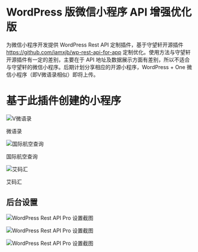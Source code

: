 # WordPress 版微信小程序 API 增强优化版

为微信小程序开发提供 WordPress Rest API 定制插件，基于守望轩开源插件 https://github.com/iamxjb/wp-rest-api-for-app 定制优化。使用方法与守望轩开源插件有一定的差别，主要在于 API 地址及数据展示方面有差别，所以不适合与守望轩的微信小程序。后期计划分享相应的开源小程序，WordPress + One 微信小程序（即V微语录相似）即将上传。

# 基于此插件创建的小程序

![V微语录](https://github.com/dchijack/WP-REST-API-PRO/blob/master/vyulu.jpg)

微语录

![国际航空查询](https://github.com/dchijack/WP-REST-API-PRO/blob/master/cazixun.jpg)

国际航空查询

![艾码汇](https://github.com/dchijack/WP-REST-API-PRO/blob/master/imahui.jpg)

艾码汇

## 后台设置

![WordPress Rest API Pro 设置截图](https://github.com/dchijack/WP-REST-API-PRO/blob/master/20180829123254.png)

![WordPress Rest API Pro 设置截图](https://github.com/dchijack/WP-REST-API-PRO/blob/master/20180829123301.png)

![WordPress Rest API Pro 设置截图](https://github.com/dchijack/WP-REST-API-PRO/blob/master/20180829123308.png)

